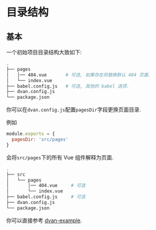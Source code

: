 # 目录结构

## 基本

一个初始项目目录结构大致如下:
```bash
.
├── pages
│   │── 404.vue       # 可选, 如果存在则替换默认 404 页面.
│   └── index.vue
├── babel.config.js   # 可选, 其他的 babel 选项.
├── dvan.config.js
└── package.json
```

你可以在`dvan.config.js`配置`pagesDir`字段更换页面目录.

例如

```js
module.exports = {
  pagesDir: 'src/pages'
}
```

会将`src/pages`下的所有 Vue 组件解释为页面.

```bash
.
├── src
│   └── pages
│       │── 404.vue     # 可选
│       └── index.vue
├── babel.config.js     # 可选
├── dvan.config.js
└── package.json
```

你可以直接参考 [dvan-example](https://github.com/dvanjs/dvan-example).
